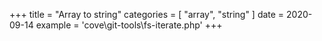 +++
title = "Array to string"
categories = [ "array", "string" ]
date = 2020-09-14
example = 'cove\git-tools\fs-iterate.php'
+++
